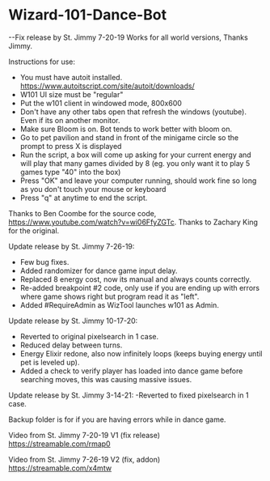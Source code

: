 # Wizard-101-Dance-Bot

--Fix release by St. Jimmy 7-20-19
Works for all world versions, Thanks Jimmy.

Instructions for use:
- You must have autoit installed. https://www.autoitscript.com/site/autoit/downloads/
- W101 UI size must be "regular"
- Put the w101 client in windowed mode, 800x600
- Don't have any other tabs open that refresh the windows (youtube). Even if its on another monitor. 
- Make sure Bloom is on. Bot tends to work better with bloom on.
- Go to pet pavilion and stand in front of the minigame circle so the prompt to press X is displayed
- Run the script, a box will come up asking for your current energy and will play that many games divided by 8 (eg. you only want it to play 5 games type "40" into the box)
- Press "OK" and leave your computer running, should work fine so long as you don't touch your mouse or keyboard
- Press "q" at anytime to end the script.

Thanks to Ben Coombe for the source code, https://www.youtube.com/watch?v=wi06FfyZGTc.
Thanks to Zachary King for the original.


Update release by St. Jimmy 7-26-19:
- Few bug fixes.
- Added randomizer for dance game input delay.
- Replaced 8 energy cost, now its manual and always counts correctly.
- Re-added breakpoint #2 code, only use if you are ending up with errors where game shows right but program read it as "left".
- Added #RequireAdmin as WizTool launches w101 as Admin.

Update release by St. Jimmy 10-17-20:
- Reverted to original pixelsearch in 1 case.
- Reduced delay between turns.
- Energy Elixir redone, also now infinitely loops (keeps buying energy until pet is leveled up).
- Added a check to verify player has loaded into dance game before searching moves, this was causing massive issues.

Update release by St. Jimmy 3-14-21:
-Reverted to fixed pixelsearch in 1 case.


Backup folder is for if you are having errors while in dance game.

Video from St. Jimmy 7-20-19 
V1 (fix release)
https://streamable.com/rmap0

Video from St. Jimmy 7-26-19
V2 (fix, addon)
https://streamable.com/x4mtw
